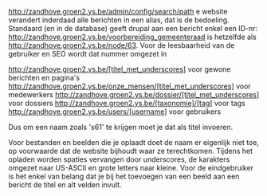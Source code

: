 http://zandhove.groen2.ys.be/admin/config/search/path
e website verandert inderdaad alle berichten in een alias, dat is de bedoeling. Standaard (en in de database) geeft drupal aan een bericht enkel een ID-nr: http://zandhove.groen2.ys.be/voorbereiding_gemeenteraad is hetzelfde als http://zandhove.groen2.ys.be/node/63. Voor de leesbaarheid van de gebruiker en SEO wordt dat nummer omgezet in

http://zandhove.groen2.ys.be/[titel_met_underscores]     voor gewone berichten en pagina's
http://zandhove.groen2.ys.be/onze_mensen/[titel_met_underscores]     voor medewerkers
http://zandhove.groen2.ys.be/dossier/[titel_met_underscores]  voor dossiers
http://zandhove.groen2.ys.be/[taxonomie]/[tag]  voor tags
http://zandhove.groen2.ys.be/users/[username]  voor gebruikers

Dus om een naam zoals 's61' te krijgen moet je dat als titel invoeren.

Voor bestanden en beelden die je oplaadt doet de naam er eigenlijk niet toe, op voorwaarde dat de website bijhoudt waar ze terechtkomen. Tijdens het opladen worden spaties vervangen door underscores, de karakters omgezet naar US-ASCII en grote letters naar kleine. Voor de eindgebruiker is het enkel van belang dat je bij het toevoegen van een beeld aan een bericht de titel en alt velden invult.
